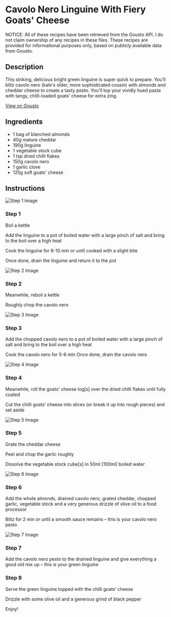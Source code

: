 # Cavolo Nero Linguine With Fiery Goats' Cheese 

NOTICE: All of these recipes have been retrieved from the Gousto API. I do not claim ownership of any recipes in these files. These recipes are provided for informational purposes only, based on publicly available data from Gousto.

## Description

This striking, delicious bright green linguine is super quick to prepare. You’ll blitz cavolo nero (kale's older, more sophisticated cousin) with almonds and cheddar cheese to create a tasty pesto. You'll top your vividly hued pasta with tangy, chilli-loaded goats’ cheese for extra zing.

[View on Gousto](https://www.gousto.co.uk/recipes/cookbook/cavolo-nero-linguine-with-fiery-goats-cheese)

## Ingredients

- 1 bag of blanched almonds
- 40g mature cheddar 
- 190g linguine 
- 1 vegetable stock cube
- 1 tsp dried chilli flakes
- 150g cavolo nero
- 1 garlic clove
- 125g soft goats' cheese

## Instructions

![Step 1 Image](https://production-media.gousto.co.uk/cms/recipe-step-image/1325.-step-1-x200.jpg)

### Step 1

Boil a kettle


Add the linguine to a pot of boiled water with a large pinch of salt&nbsp;and bring to the boil over a high heat


Cook the linguine for 8-10 min or until cooked with a slight bite


Once done, drain the linguine and return it to the pot

![Step 2 Image](https://production-media.gousto.co.uk/cms/recipe-step-image/1325.-step-2-x200.jpg)

### Step 2

Meanwhile, reboil a kettle


Roughly chop the cavolo nero

![Step 3 Image](https://production-media.gousto.co.uk/cms/recipe-step-image/1325.-step-3-x200.jpg)

### Step 3

Add the chopped cavolo nero to a pot of boiled water with a large pinch of salt and bring to the boil over a high heat


Cook the cavolo nero for 5-6 min Once done, drain the cavolo nero

![Step 4 Image](https://production-media.gousto.co.uk/cms/recipe-step-image/1325.-step-4-x200.jpg)

### Step 4

Meanwhile, roll the goats' cheese log<span class="text-danger">[s]</span> over the dried chilli flakes until fully coated


Cut the chilli goats&rsquo; cheese into slices (or break it up into rough pieces) and set aside

![Step 5 Image](https://production-media.gousto.co.uk/cms/recipe-step-image/1325.-step-5-x200.jpg)

### Step 5

Grate the cheddar cheese


Peel and chop the garlic roughly


Dissolve the vegetable stock cube<span class="text-danger">[s]</span> in 50ml <span class="text-danger">[100ml]</span>&nbsp;boiled water

![Step 6 Image](https://production-media.gousto.co.uk/cms/recipe-step-image/1325.-step-6-x200.jpg)

### Step 6

Add the whole almonds, drained cavolo nero, grated cheddar, chopped garlic, vegetable stock and a very generous drizzle of olive oil to a food processor


Blitz for 2 min or until a smooth sauce remains &ndash; this is your cavolo nero pesto

![Step 7 Image](https://production-media.gousto.co.uk/cms/recipe-step-image/1325.-step-7-x200.jpg)

### Step 7

Add the cavolo nero pesto to the drained linguine and give everything a good old mix up &ndash; this is your green linguine

### Step 8

Serve the green linguine topped with the chilli goats&rsquo; cheese 


Drizzle with some olive oil and a generous grind of&nbsp;black pepper


Enjoy!

